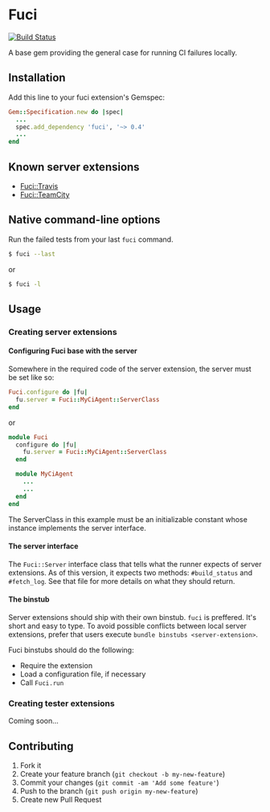 # Fuci
[![Build Status](https://travis-ci.org/davejachimiak/fuci.png?branch=master)](https://travis-ci.org/davejachimiak/fuci)

A base gem providing the general case for running CI failures locally.

## Installation

Add this line to your fuci extension's Gemspec:

```ruby
Gem::Specification.new do |spec|
  ...
  spec.add_dependency 'fuci', '~> 0.4'
  ...
end
```

## Known server extensions
* [Fuci::Travis](https://github.com/davejachimiak/fuci-travis)
* [Fuci::TeamCity](https://github.com/davejachimiak/fuci-team_city)

## Native command-line options
Run the failed tests from your last `fuci` command.

```sh
$ fuci --last
```
or
```sh
$ fuci -l
```

## Usage
### Creating server extensions
#### Configuring Fuci base with the server
Somewhere in the required code of the server extension, the server must
be set like so:
```ruby
Fuci.configure do |fu|
  fu.server = Fuci::MyCiAgent::ServerClass
end
```
or
```ruby
module Fuci
  configure do |fu|
    fu.server = Fuci::MyCiAgent::ServerClass
  end

  module MyCiAgent
    ...
    ...
  end
end
```

The ServerClass in this example must be an initializable constant whose
instance implements the server interface.

#### The server interface
The `Fuci::Server` interface class that tells what the runner
expects of server extensions. As of this version, it expects two
methods: `#build_status` and `#fetch_log`. See that file for more
details on what they should return.

#### The binstub
Server extensions should ship with their own binstub. `fuci` is
preffered. It's short and easy to type. To avoid possible conflicts
between local server extensions, prefer that users execute `bundle
binstubs <server-extension>`.

Fuci binstubs should do the following:
* Require the extension
* Load a configuration file, if necessary
* Call `Fuci.run`

### Creating tester extensions
Coming soon...
## Contributing

1. Fork it
2. Create your feature branch (`git checkout -b my-new-feature`)
3. Commit your changes (`git commit -am 'Add some feature'`)
4. Push to the branch (`git push origin my-new-feature`)
5. Create new Pull Request

